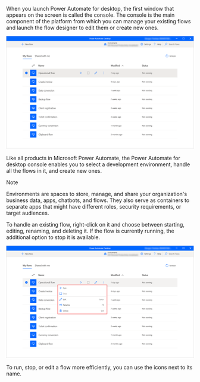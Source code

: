 When you launch Power Automate for desktop, the first window that appears on the screen is called the console. The console is the main component of the platform from which you can manage your existing flows and launch the flow designer to edit them or create new ones. 

![Screenshot of the Power Automate for desktop console.](..\media\console.png)

Like all products in Microsoft Power Automate, the Power Automate for desktop console enables you to select a development environment, handle all the flows in it, and create new ones.

 > [!NOTE]
 > Environments are spaces to store, manage, and share your organization's business data, apps, chatbots, and flows. They also serve as containers to separate apps that might have different roles, security requirements, or target audiences. 

To handle an existing flow, right-click on it and choose between starting, editing, renaming, and deleting it. If the flow is currently running, the additional option to stop it is available.

![Screenshot of the available actions in the Power Automate for desktop console.](..\media\console-actions.png)

To run, stop, or edit a flow more efficiently, you can use the icons next to its name.
